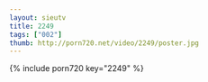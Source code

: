 ```yaml
--- 
layout: sieutv
title: 2249
tags: ["002"]
thumb: http://porn720.net/video/2249/poster.jpg
---
```

{% include porn720 key="2249" %} 
